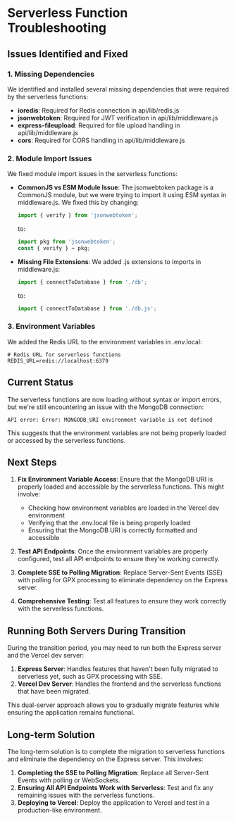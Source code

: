 # Serverless Function Troubleshooting

## Issues Identified and Fixed

### 1. Missing Dependencies

We identified and installed several missing dependencies that were required by the serverless functions:

- **ioredis**: Required for Redis connection in api/lib/redis.js
- **jsonwebtoken**: Required for JWT verification in api/lib/middleware.js
- **express-fileupload**: Required for file upload handling in api/lib/middleware.js
- **cors**: Required for CORS handling in api/lib/middleware.js

### 2. Module Import Issues

We fixed module import issues in the serverless functions:

- **CommonJS vs ESM Module Issue**: The jsonwebtoken package is a CommonJS module, but we were trying to import it using ESM syntax in middleware.js. We fixed this by changing:
  ```javascript
  import { verify } from 'jsonwebtoken';
  ```
  to:
  ```javascript
  import pkg from 'jsonwebtoken';
  const { verify } = pkg;
  ```

- **Missing File Extensions**: We added .js extensions to imports in middleware.js:
  ```javascript
  import { connectToDatabase } from './db';
  ```
  to:
  ```javascript
  import { connectToDatabase } from './db.js';
  ```

### 3. Environment Variables

We added the Redis URL to the environment variables in .env.local:
```
# Redis URL for serverless functions
REDIS_URL=redis://localhost:6379
```

## Current Status

The serverless functions are now loading without syntax or import errors, but we're still encountering an issue with the MongoDB connection:

```
API error: Error: MONGODB_URI environment variable is not defined
```

This suggests that the environment variables are not being properly loaded or accessed by the serverless functions.

## Next Steps

1. **Fix Environment Variable Access**: Ensure that the MongoDB URI is properly loaded and accessible by the serverless functions. This might involve:
   - Checking how environment variables are loaded in the Vercel dev environment
   - Verifying that the .env.local file is being properly loaded
   - Ensuring that the MongoDB URI is correctly formatted and accessible

2. **Test API Endpoints**: Once the environment variables are properly configured, test all API endpoints to ensure they're working correctly.

3. **Complete SSE to Polling Migration**: Replace Server-Sent Events (SSE) with polling for GPX processing to eliminate dependency on the Express server.

4. **Comprehensive Testing**: Test all features to ensure they work correctly with the serverless functions.

## Running Both Servers During Transition

During the transition period, you may need to run both the Express server and the Vercel dev server:

1. **Express Server**: Handles features that haven't been fully migrated to serverless yet, such as GPX processing with SSE.
2. **Vercel Dev Server**: Handles the frontend and the serverless functions that have been migrated.

This dual-server approach allows you to gradually migrate features while ensuring the application remains functional.

## Long-term Solution

The long-term solution is to complete the migration to serverless functions and eliminate the dependency on the Express server. This involves:

1. **Completing the SSE to Polling Migration**: Replace all Server-Sent Events with polling or WebSockets.
2. **Ensuring All API Endpoints Work with Serverless**: Test and fix any remaining issues with the serverless functions.
3. **Deploying to Vercel**: Deploy the application to Vercel and test in a production-like environment.
